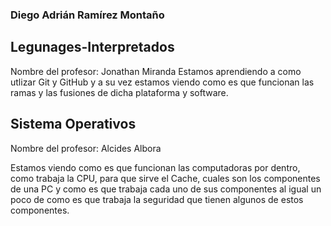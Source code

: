 ### Diego Adrián Ramírez Montaño

## Legunages-Interpretados
Nombre del profesor: Jonathan Miranda
Estamos aprendiendo a como utlizar Git y GitHub y a su vez estamos viendo como es que funcionan las ramas y las fusiones de dicha plataforma y software.

## Sistema Operativos
Nombre del profesor: Alcides Albora

Estamos viendo como es que funcionan las computadoras por dentro, como trabaja la CPU, para que sirve el Cache, cuales son los componentes de una PC y como es que trabaja cada uno de sus componentes al igual un poco de como es que trabaja la seguridad que tienen algunos de estos componentes.
